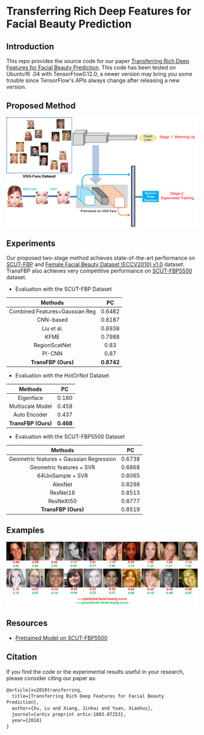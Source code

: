# Transferring Rich Deep Features for Facial Beauty Prediction

## Introduction
This repo provides the source code for our paper [Transferring Rich Deep 
Features for Facial Beauty Prediction](https://arxiv.org/pdf/1803.07253.pdf). This code has been tested on Ubuntu16
.04 with TensorFlow0.12.0, a newer version may bring you some trouble since TensorFlow's APIs always change after releasing a new version.

## Proposed Method
![pipeline](./architecture.png)

## Experiments
Our proposed two-stage method achieves state-of-the-art performance on [SCUT-FBP](http://www.hcii-lab.net/data/scut-fbp/en/introduce.html) and [Female Facial Beauty Dataset (ECCV2010) v1.0](https://www.researchgate.net/publication/261595808_Female_Facial_Beauty_Dataset_ECCV2010_v10) dataset.
TransFBP also achieves very competitive performance on [SCUT-FBP5500](https://arxiv.org/pdf/1801.06345.pdf) dataset.

* Evaluation with the SCUT-FBP Dataset

| Methods | PC |
| :---: |:---: |
| Combined Features+Gaussian Reg | 0.6482 |
| CNN-based | 0.8187 |
| Liu et al. | 0.6938 |
| KFME | 0.7988 |
| RegionScatNet | 0.83 |
| PI-CNN | 0.87 |
| **TransFBP (Ours)** | **0.8742** |

* Evaluation with the HotOrNot Dataset

| Methods | PC |
| :---: |:---: |
| Eigenface | 0.180 |
| Multiscale Model | 0.458 |
| Auto Encoder | 0.437 |
| **TransFBP (Ours)** | **0.468** |

* Evaluation with the SCUT-FBP5500 Dataset

| Methods | PC |
| :---: |:---: |
| Geometric features + Gaussian Regression | 0.6738 |
| Geometric features + SVR | 0.6668 |
| 64UniSample + SVR | 0.8065 |
| AlexNet | 0.8298 |
| ResNet18 | 0.8513 |
| ResNeXt50 | 0.8777 |
| **TransFBP (Ours)** | 0.8519 |


## Examples
![eccv_pred](./eccv_pred.png)


## Resources
* [Pretrained Model on SCUT-FBP5500](https://drive.google.com/file/d/1iPr3zLbWvKlYco988Xis4IerkeSaNk5j/view?usp=sharing)


## Citation 
If you find the code or the experimental results useful in your research, please consider citing our paper as:

```
@article{xu2018transferring,
  title={Transferring Rich Deep Features for Facial Beauty Prediction},
  author={Xu, Lu and Xiang, Jinhai and Yuan, Xiaohui},
  journal={arXiv preprint arXiv:1803.07253},
  year={2018}
}
```
